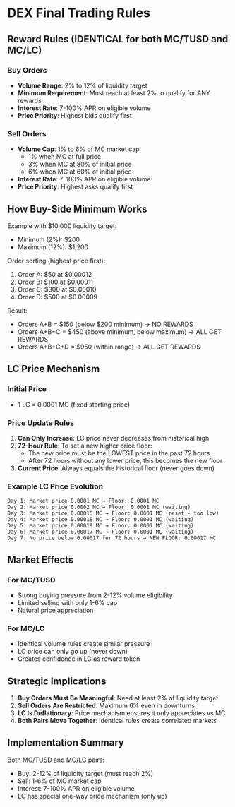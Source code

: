 # DEX Final Trading Rules

## Reward Rules (IDENTICAL for both MC/TUSD and MC/LC)

### Buy Orders
- **Volume Range**: 2% to 12% of liquidity target
- **Minimum Requirement**: Must reach at least 2% to qualify for ANY rewards
- **Interest Rate**: 7-100% APR on eligible volume
- **Price Priority**: Highest bids qualify first

### Sell Orders
- **Volume Cap**: 1% to 6% of MC market cap
  - 1% when MC at full price
  - 3% when MC at 80% of initial price
  - 6% when MC at 60% of initial price
- **Interest Rate**: 7-100% APR on eligible volume
- **Price Priority**: Highest asks qualify first

## How Buy-Side Minimum Works

Example with $10,000 liquidity target:
- Minimum (2%): $200
- Maximum (12%): $1,200

Order sorting (highest price first):
1. Order A: $50 at $0.00012
2. Order B: $100 at $0.00011
3. Order C: $300 at $0.00010
4. Order D: $500 at $0.00009

Result:
- Orders A+B = $150 (below $200 minimum) → NO REWARDS
- Orders A+B+C = $450 (above minimum, below maximum) → ALL GET REWARDS
- Orders A+B+C+D = $950 (within range) → ALL GET REWARDS

## LC Price Mechanism

### Initial Price
- 1 LC = 0.0001 MC (fixed starting price)

### Price Update Rules
1. **Can Only Increase**: LC price never decreases from historical high
2. **72-Hour Rule**: To set a new higher price floor:
   - The new price must be the LOWEST price in the past 72 hours
   - After 72 hours without any lower price, this becomes the new floor
3. **Current Price**: Always equals the historical floor (never goes down)

### Example LC Price Evolution
```
Day 1: Market price 0.0001 MC → Floor: 0.0001 MC
Day 2: Market price 0.0002 MC → Floor: 0.0001 MC (waiting)
Day 3: Market price 0.00015 MC → Floor: 0.0001 MC (reset - too low)
Day 4: Market price 0.00018 MC → Floor: 0.0001 MC (waiting)
Day 5: Market price 0.00019 MC → Floor: 0.0001 MC (waiting)
Day 6: Market price 0.00017 MC → Floor: 0.0001 MC (waiting)
Day 7: No price below 0.00017 for 72 hours → NEW FLOOR: 0.00017 MC
```

## Market Effects

### For MC/TUSD
- Strong buying pressure from 2-12% volume eligibility
- Limited selling with only 1-6% cap
- Natural price appreciation

### For MC/LC
- Identical volume rules create similar pressure
- LC price can only go up (never down)
- Creates confidence in LC as reward token

## Strategic Implications

1. **Buy Orders Must Be Meaningful**: Need at least 2% of liquidity target
2. **Sell Orders Are Restricted**: Maximum 6% even in downturns
3. **LC Is Deflationary**: Price mechanism ensures it only appreciates vs MC
4. **Both Pairs Move Together**: Identical rules create correlated markets

## Implementation Summary

Both MC/TUSD and MC/LC pairs:
- Buy: 2-12% of liquidity target (must reach 2%)
- Sell: 1-6% of MC market cap
- Interest: 7-100% APR on eligible volume
- LC has special one-way price mechanism (only up)
